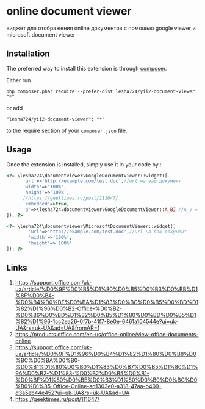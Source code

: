 online document viewer
======================
виджет для отображения online документов с помощью google viewer и microsoft document viewer

Installation
------------

The preferred way to install this extension is through [composer](http://getcomposer.org/download/).

Either run

```
php composer.phar require --prefer-dist lesha724/yii2-document-viewer "*"
```

or add

```
"lesha724/yii2-document-viewer": "*"
```

to the require section of your `composer.json` file.


Usage
-----

Once the extension is installed, simply use it in your code by  :

```php
<?= \lesha724\documentviewer\GoogleDocumentViewer::widget([
      'url'=>'http://example.com/test.doc',//url на ваш документ 
      'width'=>'100%',
      'height'=>'100%',
      //https://geektimes.ru/post/111647/
      'embedded'=>true,
      'a'=>\lesha724\documentviewer\GoogleDocumentViewer::A_BI //A_V = 'v', A_GT= 'gt', A_BI = 'bi'
]); ?>

```

```php
<?= \lesha724\documentviewer\MicrosoftDocumentViewer::widget([
        'url'=>'http://example.com/test.doc',//url на ваш документ
        'width'=>'100%',
        'height'=>'100%'
]); ?>

```

Links
-----

1. https://support.office.com/uk-ua/article/%D0%9F%D0%B5%D1%80%D0%B5%D0%B3%D0%BB%D1%8F%D0%B4-%D0%B4%D0%BE%D0%BA%D1%83%D0%BC%D0%B5%D0%BD%D1%82%D1%96%D0%B2-Office-%D0%B2-%D0%86%D0%BD%D1%82%D0%B5%D1%80%D0%BD%D0%B5%D1%82%D1%96-1cc2ea26-0f7b-41f7-8e0e-6461a104544e?ui=uk-UA&rs=uk-UA&ad=UA&fromAR=1
2. https://products.office.com/en-us/office-online/view-office-documents-online
3. https://support.office.com/uk-ua/article/%D0%9F%D1%96%D0%B4%D1%82%D1%80%D0%B8%D0%BC%D0%BA%D0%B0-%D0%B1%D1%80%D0%B0%D1%83%D0%B7%D0%B5%D1%80%D1%96%D0%B2-%D1%83-%D0%B2%D0%B5%D0%B1-%D0%BF%D1%80%D0%BE%D0%B3%D1%80%D0%B0%D0%BC%D0%B0%D1%85-Office-Online-ad1303e0-a318-47aa-b409-d3a5eb44e452?ui=uk-UA&rs=uk-UA&ad=UA
4. https://geektimes.ru/post/111647/